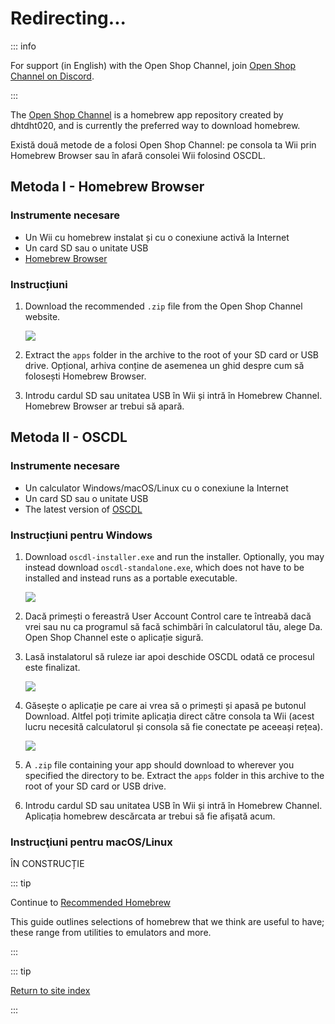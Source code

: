 # Redirecting...

::: info

For support (in English) with the Open Shop Channel, join [Open Shop Channel on Discord](https://discord.gg/osc).

:::

The [Open Shop Channel](https://oscwii.org/) is a homebrew app repository created by dhtdht020, and is currently the preferred way to download homebrew.

Există două metode de a folosi Open Shop Channel: pe consola ta Wii prin Homebrew Browser sau în afară consolei Wii folosind OSCDL.

## Metoda I - Homebrew Browser

### Instrumente necesare

- Un Wii cu homebrew instalat și cu o conexiune activă la Internet
- Un card SD sau o unitate USB
- [Homebrew Browser](https://oscwii.org/library/app/homebrew_browser)

### Instrucțiuni

1. Download the recommended `.zip` file from the Open Shop Channel website.

   ![](/images/osc/zip-download-HBB.png)

2. Extract the `apps` folder in the archive to the root of your SD card or USB drive. Opțional, arhiva conține de asemenea un ghid despre cum să folosești Homebrew Browser.

3. Introdu cardul SD sau unitatea USB în Wii și intră în Homebrew Channel. Homebrew Browser ar trebui să apară.

## Metoda II - OSCDL

### Instrumente necesare

- Un calculator Windows/macOS/Linux cu o conexiune la Internet
- Un card SD sau o unitate USB
- The latest version of [OSCDL](https://github.com/dhtdht020/osc-dl/releases/latest)

### Instrucțiuni pentru Windows

1. Download `oscdl-installer.exe` and run the installer. Optionally, you may instead download `oscdl-standalone.exe`, which does not have to be installed and instead runs as a portable executable.

   ![](/images/osc/exe-download-OSCDL.png)

2. Dacă primești o fereastră User Account Control care te întreabă dacă vrei sau nu ca programul să facă schimbări în calculatorul tău, alege Da. Open Shop Channel este o aplicație sigură.

3. Lasă instalatorul să ruleze iar apoi deschide OSCDL odată ce procesul este finalizat.

   ![](/images/osc/install-finished-OSCDL.png)

4. Găsește o aplicație pe care ai vrea să o primești și apasă pe butonul Download. Altfel poți trimite aplicația direct către consola ta Wii (acest lucru necesită calculatorul și consola să fie conectate pe aceeași rețea).

   ![](/images/osc/app-download-OSCDL.png)

5. A `.zip` file containing your app should download to wherever you specified the directory to be. Extract the `apps` folder in this archive to the root of your SD card or USB drive.

6. Introdu cardul SD sau unitatea USB în Wii și intră în Homebrew Channel. Aplicația homebrew descărcata ar trebui să fie afișată acum.

### Instrucţiuni pentru macOS/Linux

ÎN CONSTRUCȚIE

::: tip

Continue to [Recommended Homebrew](recommended-homebrew)

This guide outlines selections of homebrew that we think are useful to have; these range from utilities to emulators and more.

:::

::: tip

[Return to site index](site-navigation)

:::
